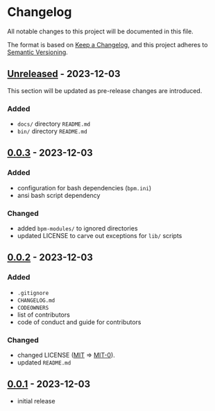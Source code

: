 # Changelog

All notable changes to this project will be documented in this file.

The format is based on [Keep a Changelog],
and this project adheres to [Semantic Versioning].

## [Unreleased] - 2023-12-03

This section will be updated as pre-release changes are introduced.

### Added

- `docs/` directory `README.md`
- `bin/` directory `README.md`

<!-- ### Changed -->

<!-- ### Deprecated -->

<!-- ### Removed -->

<!-- ### Fixed -->

<!-- ### Security -->

## [0.0.3] - 2023-12-03

### Added

- configuration for bash dependencies (`bpm.ini`)
- ansi bash script dependency

### Changed

- added `bpm-modules/` to ignored directories
- updated LICENSE to carve out exceptions for `lib/` scripts

## [0.0.2] - 2023-12-03

### Added

- `.gitignore`
- `CHANGELOG.md`
- `CODEOWNERS`
- list of contributors
- code of conduct and guide for contributors

### Changed

- changed LICENSE ([MIT] => [MIT-0]).
- updated `README.md`

## [0.0.1] - 2023-12-03

- initial release

<!-- Links -->
[keep a changelog]: https://keepachangelog.com/en/1.0.0/
[semantic versioning]: https://semver.org/spec/v2.0.0.html
[mit]: https://spdx.org/licenses/MIT.html
[mit-0]: https://spdx.org/licenses/MIT-0.html

<!-- Versions -->
[unreleased]: https://github.com/rimij405/template-bash-utility/compare/v0.0.1...HEAD
[0.0.3]: https://github.com/rimij405/template-bash-utility/compare/v0.0.2..v0.0.3
[0.0.2]: https://github.com/rimij405/template-bash-utility/compare/v0.0.1..v0.0.2
[0.0.1]: https://github.com/rimij405/template-bash-utility/releases/tag/v0.0.1